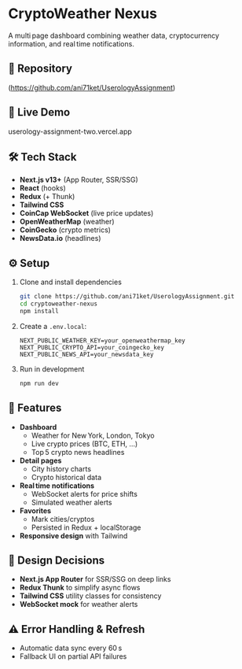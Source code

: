 # CryptoWeather Nexus

A multi page dashboard combining weather data, cryptocurrency information, and real time notifications.

## 📂 Repository

(https://github.com/ani71ket/UserologyAssignment)

## 🚀 Live Demo

userology-assignment-two.vercel.app

## 🛠 Tech Stack

- **Next.js v13+** (App Router, SSR/SSG)
- **React** (hooks)
- **Redux** (+ Thunk)
- **Tailwind CSS**
- **CoinCap WebSocket** (live price updates)
- **OpenWeatherMap** (weather)
- **CoinGecko** (crypto metrics)
- **NewsData.io** (headlines)

## ⚙️ Setup

1. Clone and install dependencies  
   ```bash
   git clone https://github.com/ani71ket/UserologyAssignment.git
   cd cryptoweather-nexus
   npm install
   ```
2. Create a `.env.local`:
   ```env
   NEXT_PUBLIC_WEATHER_KEY=your_openweathermap_key
   NEXT_PUBLIC_CRYPTO_API=your_coingecko_key
   NEXT_PUBLIC_NEWS_API=your_newsdata_key
   ```
3. Run in development  
   ```bash
   npm run dev
   ```

## 📁 Features

- **Dashboard**  
  - Weather for New York, London, Tokyo  
  - Live crypto prices (BTC, ETH, …)  
  - Top 5 crypto news headlines
- **Detail pages**  
  - City history charts  
  - Crypto historical data
- **Real time notifications**  
  - WebSocket alerts for price shifts  
  - Simulated weather alerts
- **Favorites**  
  - Mark cities/cryptos  
  - Persisted in Redux + localStorage
- **Responsive design** with Tailwind

## 🔧 Design Decisions

- **Next.js App Router** for SSR/SSG on deep links  
- **Redux Thunk** to simplify async flows  
- **Tailwind CSS** utility classes for consistency  
- **WebSocket mock** for weather alerts

## ⚠️ Error Handling & Refresh

- Automatic data sync every 60 s  
- Fallback UI on partial API failures

